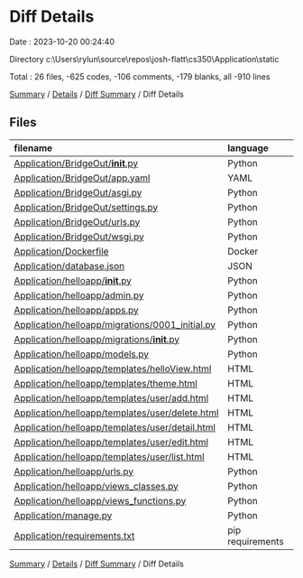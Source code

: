 # Diff Details

Date : 2023-10-20 00:24:40

Directory c:\\Users\\rylun\\source\\repos\\josh-flatt\\cs350\\Application\\static

Total : 26 files,  -625 codes, -106 comments, -179 blanks, all -910 lines

[Summary](results.md) / [Details](details.md) / [Diff Summary](diff.md) / Diff Details

## Files
| filename | language | code | comment | blank | total |
| :--- | :--- | ---: | ---: | ---: | ---: |
| [Application/BridgeOut/__init__.py](/Application/BridgeOut/__init__.py) | Python | 0 | 0 | -1 | -1 |
| [Application/BridgeOut/app.yaml](/Application/BridgeOut/app.yaml) | YAML | -30 | 0 | -1 | -31 |
| [Application/BridgeOut/asgi.py](/Application/BridgeOut/asgi.py) | Python | -4 | -8 | -5 | -17 |
| [Application/BridgeOut/settings.py](/Application/BridgeOut/settings.py) | Python | -78 | -35 | -30 | -143 |
| [Application/BridgeOut/urls.py](/Application/BridgeOut/urls.py) | Python | -8 | -16 | -2 | -26 |
| [Application/BridgeOut/wsgi.py](/Application/BridgeOut/wsgi.py) | Python | -4 | -8 | -5 | -17 |
| [Application/Dockerfile](/Application/Dockerfile) | Docker | -9 | -8 | -8 | -25 |
| [Application/database.json](/Application/database.json) | JSON | -1 | 0 | 0 | -1 |
| [Application/helloapp/__init__.py](/Application/helloapp/__init__.py) | Python | 0 | 0 | -1 | -1 |
| [Application/helloapp/admin.py](/Application/helloapp/admin.py) | Python | -12 | 0 | -1 | -13 |
| [Application/helloapp/apps.py](/Application/helloapp/apps.py) | Python | -4 | 0 | -3 | -7 |
| [Application/helloapp/migrations/0001_initial.py](/Application/helloapp/migrations/0001_initial.py) | Python | -138 | -1 | -7 | -146 |
| [Application/helloapp/migrations/__init__.py](/Application/helloapp/migrations/__init__.py) | Python | 0 | 0 | -1 | -1 |
| [Application/helloapp/models.py](/Application/helloapp/models.py) | Python | -103 | -10 | -21 | -134 |
| [Application/helloapp/templates/helloView.html](/Application/helloapp/templates/helloView.html) | HTML | -17 | 0 | -7 | -24 |
| [Application/helloapp/templates/theme.html](/Application/helloapp/templates/theme.html) | HTML | -28 | 0 | -8 | -36 |
| [Application/helloapp/templates/user/add.html](/Application/helloapp/templates/user/add.html) | HTML | -17 | 0 | -13 | -30 |
| [Application/helloapp/templates/user/delete.html](/Application/helloapp/templates/user/delete.html) | HTML | -16 | 0 | -8 | -24 |
| [Application/helloapp/templates/user/detail.html](/Application/helloapp/templates/user/detail.html) | HTML | -40 | 0 | -13 | -53 |
| [Application/helloapp/templates/user/edit.html](/Application/helloapp/templates/user/edit.html) | HTML | -18 | 0 | -13 | -31 |
| [Application/helloapp/templates/user/list.html](/Application/helloapp/templates/user/list.html) | HTML | -23 | 0 | -12 | -35 |
| [Application/helloapp/urls.py](/Application/helloapp/urls.py) | Python | -12 | -16 | -2 | -30 |
| [Application/helloapp/views_classes.py](/Application/helloapp/views_classes.py) | Python | -27 | 0 | -9 | -36 |
| [Application/helloapp/views_functions.py](/Application/helloapp/views_functions.py) | Python | -7 | -1 | -2 | -10 |
| [Application/manage.py](/Application/manage.py) | Python | -15 | -3 | -5 | -23 |
| [Application/requirements.txt](/Application/requirements.txt) | pip requirements | -14 | 0 | -1 | -15 |

[Summary](results.md) / [Details](details.md) / [Diff Summary](diff.md) / Diff Details